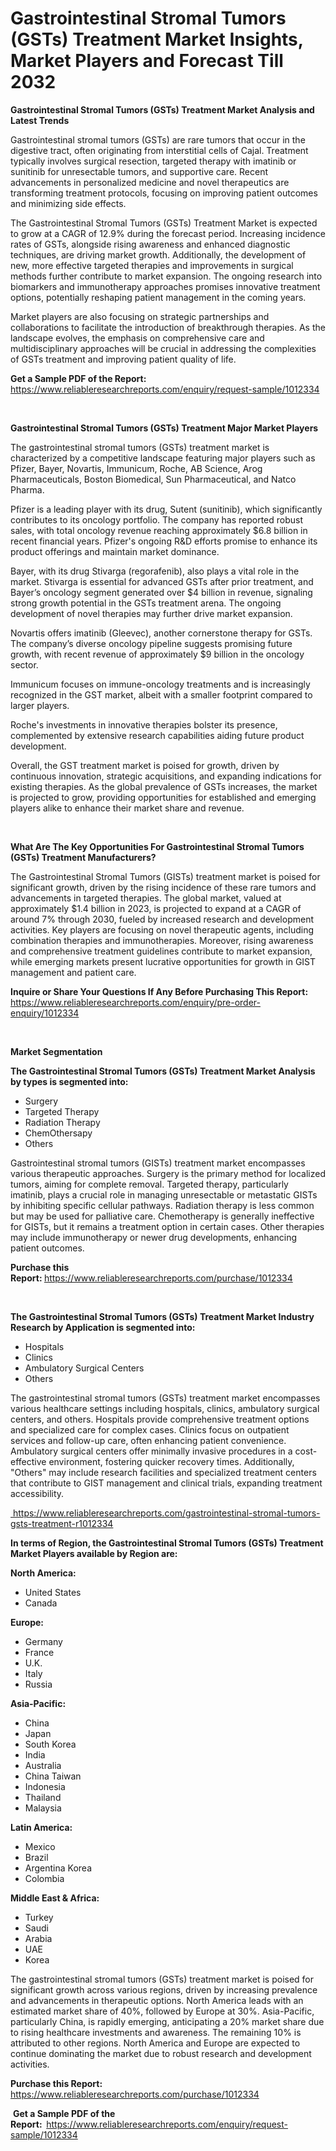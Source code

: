 <p><h1>Gastrointestinal Stromal Tumors (GSTs) Treatment Market Insights, Market Players and Forecast Till 2032</h1></p><p><strong>Gastrointestinal Stromal Tumors (GSTs) Treatment Market Analysis and Latest Trends</strong></p>
<p><p>Gastrointestinal stromal tumors (GSTs) are rare tumors that occur in the digestive tract, often originating from interstitial cells of Cajal. Treatment typically involves surgical resection, targeted therapy with imatinib or sunitinib for unresectable tumors, and supportive care. Recent advancements in personalized medicine and novel therapeutics are transforming treatment protocols, focusing on improving patient outcomes and minimizing side effects.</p><p>The Gastrointestinal Stromal Tumors (GSTs) Treatment Market is expected to grow at a CAGR of 12.9% during the forecast period. Increasing incidence rates of GSTs, alongside rising awareness and enhanced diagnostic techniques, are driving market growth. Additionally, the development of new, more effective targeted therapies and improvements in surgical methods further contribute to market expansion. The ongoing research into biomarkers and immunotherapy approaches promises innovative treatment options, potentially reshaping patient management in the coming years. </p><p>Market players are also focusing on strategic partnerships and collaborations to facilitate the introduction of breakthrough therapies. As the landscape evolves, the emphasis on comprehensive care and multidisciplinary approaches will be crucial in addressing the complexities of GSTs treatment and improving patient quality of life.</p></p>
<p><strong>Get a Sample PDF of the Report:&nbsp;</strong> <a href="https://www.reliableresearchreports.com/enquiry/request-sample/1012334?utm_campaign=3133&utm_medium=2&utm_source=Github&utm_content=ia&utm_term=13042025&utm_id=gastrointestinal-stromal-tumors-gsts-treatment">https://www.reliableresearchreports.com/enquiry/request-sample/1012334</a></p>
<p>&nbsp;</p>
<p><strong>Gastrointestinal Stromal Tumors (GSTs) Treatment Major Market Players</strong></p>
<p><p>The gastrointestinal stromal tumors (GSTs) treatment market is characterized by a competitive landscape featuring major players such as Pfizer, Bayer, Novartis, Immunicum, Roche, AB Science, Arog Pharmaceuticals, Boston Biomedical, Sun Pharmaceutical, and Natco Pharma. </p><p>Pfizer is a leading player with its drug, Sutent (sunitinib), which significantly contributes to its oncology portfolio. The company has reported robust sales, with total oncology revenue reaching approximately $6.8 billion in recent financial years. Pfizer's ongoing R&D efforts promise to enhance its product offerings and maintain market dominance.</p><p>Bayer, with its drug Stivarga (regorafenib), also plays a vital role in the market. Stivarga is essential for advanced GSTs after prior treatment, and Bayer’s oncology segment generated over $4 billion in revenue, signaling strong growth potential in the GSTs treatment arena. The ongoing development of novel therapies may further drive market expansion.</p><p>Novartis offers imatinib (Gleevec), another cornerstone therapy for GSTs. The company’s diverse oncology pipeline suggests promising future growth, with recent revenue of approximately $9 billion in the oncology sector.</p><p>Immunicum focuses on immune-oncology treatments and is increasingly recognized in the GST market, albeit with a smaller footprint compared to larger players. </p><p>Roche's investments in innovative therapies bolster its presence, complemented by extensive research capabilities aiding future product development.</p><p>Overall, the GST treatment market is poised for growth, driven by continuous innovation, strategic acquisitions, and expanding indications for existing therapies. As the global prevalence of GSTs increases, the market is projected to grow, providing opportunities for established and emerging players alike to enhance their market share and revenue.</p></p>
<p>&nbsp;</p>
<p><strong>What Are The Key Opportunities For Gastrointestinal Stromal Tumors (GSTs) Treatment Manufacturers?</strong></p>
<p><p>The Gastrointestinal Stromal Tumors (GISTs) treatment market is poised for significant growth, driven by the rising incidence of these rare tumors and advancements in targeted therapies. The global market, valued at approximately $1.4 billion in 2023, is projected to expand at a CAGR of around 7% through 2030, fueled by increased research and development activities. Key players are focusing on novel therapeutic agents, including combination therapies and immunotherapies. Moreover, rising awareness and comprehensive treatment guidelines contribute to market expansion, while emerging markets present lucrative opportunities for growth in GIST management and patient care.</p></p>
<p><strong>Inquire or Share Your Questions If Any Before Purchasing This Report:</strong> <a href="https://www.reliableresearchreports.com/enquiry/pre-order-enquiry/1012334?utm_campaign=3133&utm_medium=2&utm_source=Github&utm_content=ia&utm_term=13042025&utm_id=gastrointestinal-stromal-tumors-gsts-treatment">https://www.reliableresearchreports.com/enquiry/pre-order-enquiry/1012334</a></p>
<p>&nbsp;</p>
<p><strong>Market Segmentation</strong></p>
<p><strong>The Gastrointestinal Stromal Tumors (GSTs) Treatment Market Analysis by types is segmented into:</strong></p>
<p><ul><li>Surgery</li><li>Targeted Therapy</li><li>Radiation Therapy</li><li>ChemOthersapy</li><li>Others</li></ul></p>
<p><p>Gastrointestinal stromal tumors (GISTs) treatment market encompasses various therapeutic approaches. Surgery is the primary method for localized tumors, aiming for complete removal. Targeted therapy, particularly imatinib, plays a crucial role in managing unresectable or metastatic GISTs by inhibiting specific cellular pathways. Radiation therapy is less common but may be used for palliative care. Chemotherapy is generally ineffective for GISTs, but it remains a treatment option in certain cases. Other therapies may include immunotherapy or newer drug developments, enhancing patient outcomes.</p></p>
<p><strong>Purchase this Report:&nbsp;</strong><a href="https://www.reliableresearchreports.com/purchase/1012334?utm_campaign=3133&utm_medium=2&utm_source=Github&utm_content=ia&utm_term=13042025&utm_id=gastrointestinal-stromal-tumors-gsts-treatment">https://www.reliableresearchreports.com/purchase/1012334</a></p>
<p>&nbsp;</p>
<p><strong>The Gastrointestinal Stromal Tumors (GSTs) Treatment Market Industry Research by Application is segmented into:</strong></p>
<p><ul><li>Hospitals</li><li>Clinics</li><li>Ambulatory Surgical Centers</li><li>Others</li></ul></p>
<p><p>The gastrointestinal stromal tumors (GSTs) treatment market encompasses various healthcare settings including hospitals, clinics, ambulatory surgical centers, and others. Hospitals provide comprehensive treatment options and specialized care for complex cases. Clinics focus on outpatient services and follow-up care, often enhancing patient convenience. Ambulatory surgical centers offer minimally invasive procedures in a cost-effective environment, fostering quicker recovery times. Additionally, "Others" may include research facilities and specialized treatment centers that contribute to GIST management and clinical trials, expanding treatment accessibility.</p></p>
<p><a href="https://www.reliableresearchreports.com/gastrointestinal-stromal-tumors-gsts-treatment-r1012334?utm_campaign=3133&utm_medium=2&utm_source=Github&utm_content=ia&utm_term=13042025&utm_id=gastrointestinal-stromal-tumors-gsts-treatment">&nbsp;https://www.reliableresearchreports.com/gastrointestinal-stromal-tumors-gsts-treatment-r1012334</a></p>
<p><strong>In terms of Region, the Gastrointestinal Stromal Tumors (GSTs) Treatment Market Players available by Region are:</strong></p>
<p>
    <p> <strong> North America: </strong>
        <ul>
            <li>United States</li>
            <li>Canada</li>
        </ul>
        </p> 
    <p> <strong> Europe: </strong>
        <ul>
            <li>Germany</li>
            <li>France</li>
            <li>U.K.</li>
            <li>Italy</li>
            <li>Russia</li>
        </ul>
        </p> 
    <p> <strong> Asia-Pacific: </strong>
        <ul>
            <li>China</li>
            <li>Japan</li>
            <li>South Korea</li>
            <li>India</li>
            <li>Australia</li>
            <li>China Taiwan</li>
            <li>Indonesia</li>
            <li>Thailand</li>
            <li>Malaysia</li>
        </ul>
        </p> 
    <p> <strong> Latin America: </strong>
        <ul>
            <li>Mexico</li>
            <li>Brazil</li>
            <li>Argentina Korea</li>
            <li>Colombia</li>
        </ul>
        </p> 
    <p> <strong> Middle East & Africa: </strong>
        <ul>
            <li>Turkey</li>
            <li>Saudi</li>
            <li>Arabia</li>
            <li>UAE</li>
            <li>Korea</li>
        </ul>
    </p>
    </p>
<p><p>The gastrointestinal stromal tumors (GSTs) treatment market is poised for significant growth across various regions, driven by increasing prevalence and advancements in therapeutic options. North America leads with an estimated market share of 40%, followed by Europe at 30%. Asia-Pacific, particularly China, is rapidly emerging, anticipating a 20% market share due to rising healthcare investments and awareness. The remaining 10% is attributed to other regions. North America and Europe are expected to continue dominating the market due to robust research and development activities.</p></p>
<p><strong>Purchase this Report: </strong><a href="https://www.reliableresearchreports.com/purchase/1012334?utm_campaign=3133&utm_medium=2&utm_source=Github&utm_content=ia&utm_term=13042025&utm_id=gastrointestinal-stromal-tumors-gsts-treatment">https://www.reliableresearchreports.com/purchase/1012334</a></p>
<p>&nbsp;<strong>Get a Sample PDF of the Report:&nbsp;&nbsp;</strong><a href="https://www.reliableresearchreports.com/enquiry/request-sample/1012334?utm_campaign=3133&utm_medium=2&utm_source=Github&utm_content=ia&utm_term=13042025&utm_id=gastrointestinal-stromal-tumors-gsts-treatment">https://www.reliableresearchreports.com/enquiry/request-sample/1012334</a></p>
<p><strong></strong></p>
<p><p></p><p></p><p></p></p>